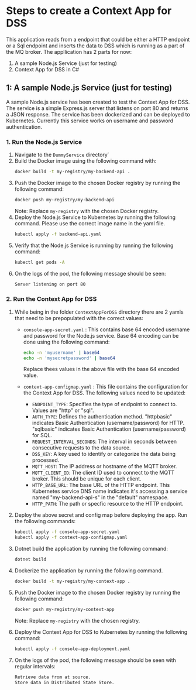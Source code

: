 ﻿# Steps to create a Context App for DSS

This application reads from a endpoint that could be either a HTTP endpoint or a Sql endpoint and 
inserts the data to DSS which is running as a part of the MQ broker. The appllication has 2 parts for now:
1. A sample Node.js Service (just for testing)
2. Context App for DSS in C#


## 1: A sample Node.js Service (just for testing)
A sample Node.js service has been created to test the Context App for DSS. 
The service is a simple Express.js server that listens on port 80 and returns a JSON response.
The service has been dockerized and can be deployed to Kubernetes.
Currently this service works on username and password authentication.

### 1. Run the Node.js Service

1. Navigate to the `DummyService` directory`
2. Build the Docker image using the following command with:
	```bash
	docker build -t my-registry/my-backend-api .
	```
3. Push the Docker image to the chosen Docker registry by running the following command:
	```bash
	docker push my-registry/my-backend-api
	```
	Note: Replace `my-registry` with the chosen Docker registry.
4. Deploy the Node.js Service to Kubernetes by running the following command. Please use the correct image name in the yaml file.
	```bash
	kubectl apply -f backend-api.yaml
	```
5. Verify that the Node.js Service is running by running the following command:
	```bash
	kubectl get pods -A
	```
6. On the logs of the pod, the following message should be seen:
	```bash
	Server listening on port 80
	```

### 2. Run the Context App for DSS

1. While being in the folder `ContextAppForDSS` directory there are 2 yamls that need to be prepopulated with the correct values:
	- `console-app-secret.yaml` : This contains base 64 encoded username and password for the Node.js service. Base 64 encoding can be done using the following command:
		```bash
		echo -n 'myusername' | base64
		echo -n 'mysecretpassword' | base64
		```
		Replace thees values in the above file with the base 64 encoded value.
	
	- `context-app-configmap.yaml` : This file contains the configuration for the Context App for DSS. The following values need to be updated:
		- `ENDPOINT_TYPE`: Specifies the type of endpoint to connect to. Values are "http" or "sql".
		- `AUTH_TYPE`: Defines the authentication method. "httpbasic" indicates Basic Authentication (username/password) for HTTP. "sqlbasic" indicates Basic Authentication (username/password) for SQL.
		- `REQUEST_INTERVAL_SECONDS`: The interval in seconds between consecutive requests to the data source.
		- `DSS_KEY`: A key used to identify or categorize the data being processed.
		- `MQTT_HOST`: The IP address or hostname of the MQTT broker.
		- `MQTT_CLIENT_ID`: The client ID used to connect to the MQTT broker. This should be unique for each client.
		- `HTTP_BASE_URL`: The base URL of the HTTP endpoint. This Kubernetes service DNS name indicates it's accessing a service named "my-backend-api-s" in the "default" namespace.
		- `HTTP_PATH`: The path or specfic resource to the HTTP endpoint.

2. Deploy the above secret and config map before deploying the app. Run the following commands:
	```bash
	kubectl apply -f console-app-secret.yaml
	kubectl apply -f context-app-configmap.yaml
	```
3. Dotnet build the application by running the following command:
	```bash
	dotnet build
	```
4. Dockerize the application by running the following command.
	```bash
	docker build -t my-registry/my-context-app .
	```

5. Push the Docker image to the chosen Docker registry by running the following command:
	```bash
	docker push my-registry/my-context-app
	```
	Note: Replace `my-registry` with the chosen registry.

6. Deploy the Context App for DSS to Kubernetes by running the following command:
	```bash
	kubectl apply -f console-app-deployment.yaml
	```
7. On the logs of the pod, the following message should be seen with regular intervals:
	```bash
	Retrieve data from at source.
	Store data in Distributed State Store.
	```